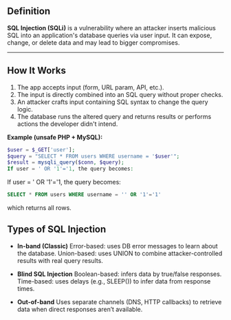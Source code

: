 ## Definition

**SQL Injection (SQLi)** is a vulnerability where an attacker inserts malicious SQL into an application's database queries via user input. It can expose, change, or delete data and may lead to bigger compromises.

---

## How It Works

1. The app accepts input (form, URL param, API, etc.).  
2. The input is directly combined into an SQL query without proper checks.  
3. An attacker crafts input containing SQL syntax to change the query logic.  
4. The database runs the altered query and returns results or performs actions the developer didn't intend.

**Example (unsafe PHP + MySQL):**
```php
$user = $_GET['user'];
$query = "SELECT * FROM users WHERE username = '$user'";
$result = mysqli_query($conn, $query);
If user = ' OR '1'='1, the query becomes:
```
If user = ' OR '1'='1, the query becomes:
```sql
SELECT * FROM users WHERE username = '' OR '1'='1'
```
which returns all rows.

## Types of SQL Injection
- **In-band (Classic)**
Error-based: uses DB error messages to learn about the database.
Union-based: uses UNION to combine attacker-controlled results with real query results.

- **Blind SQL Injection**
Boolean-based: infers data by true/false responses.
Time-based: uses delays (e.g., SLEEP()) to infer data from response times.

- **Out-of-band**
Uses separate channels (DNS, HTTP callbacks) to retrieve data when direct responses aren’t available.


